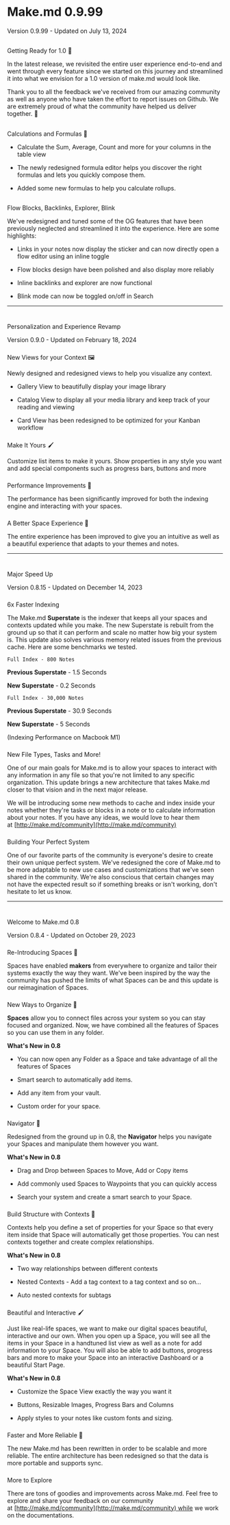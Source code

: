 # Make.md 0.9.99

Version 0.9.99 - Updated on July 13, 2024

## 

Getting Ready for 1.0 🎁

In the latest release, we revisited the entire user experience end-to-end and went through every feature since we started on this journey and streamlined it into what we envision for a 1.0 version of make.md would look like.

Thank you to all the feedback we've received from our amazing community as well as anyone who have taken the effort to report issues on Github. We are extremely proud of what the community have helped us deliver together. 🙏

## 

Calculations and Formulas 🔢

- Calculate the Sum, Average, Count and more for your columns in the table view
    
- The newly redesigned formula editor helps you discover the right formulas and lets you quickly compose them.
    
- Added some new formulas to help you calculate rollups.
    

## 

Flow Blocks, Backlinks, Explorer, Blink

We've redesigned and tuned some of the OG features that have been previously neglected and streamlined it into the experience. Here are some highlights:

- Links in your notes now display the sticker and can now directly open a flow editor using an inline toggle
    
- Flow blocks design have been polished and also display more reliably
    
- Inline backlinks and explorer are now functional
    
- Blink mode can now be toggled on/off in Search
    

---

# 

Personalization and Experience Revamp

Version 0.9.0 - Updated on February 18, 2024

### 

New Views for your Context 🖼️

Newly designed and redesigned views to help you visualize any context.

- Gallery View to beautifully display your image library
    
- Catalog View to display all your media library and keep track of your reading and viewing
    
- Card View has been redesigned to be optimized for your Kanban workflow
    

### 

Make It Yours 🖌️

Customize list items to make it yours. Show properties in any style you want and add special components such as progress bars, buttons and more

### 

Performance Improvements 🚀

The performance has been significantly improved for both the indexing engine and interacting with your spaces.

### 

A Better Space Experience 👋

The entire experience has been improved to give you an intuitive as well as a beautiful experience that adapts to your themes and notes.

---

# 

Major Speed Up

Version 0.8.15 - Updated on December 14, 2023

### 

6x Faster Indexing

The Make.md **Superstate** is the indexer that keeps all your spaces and contexts updated while you make. The new Superstate is rebuilt from the ground up so that it can perform and scale no matter how big your system is. This update also solves various memory related issues from the previous cache. Here are some benchmarks we tested.

`Full Index - 800 Notes`

**Previous Superstate** - 1.5 Seconds

**New Superstate** - 0.2 Seconds

`Full Index - 30,000 Notes`

**Previous Superstate** - 30.9 Seconds

**New Superstate** - 5 Seconds

(Indexing Performance on Macbook M1)

### 

New File Types, Tasks and More!

One of our main goals for Make.md is to allow your spaces to interact with any information in any file so that you're not limited to any specific organization. This update brings a new architecture that takes Make.md closer to that vision and in the next major release.

We will be introducing some new methods to cache and index inside your notes whether they're tasks or blocks in a note or to calculate information about your notes. If you have any ideas, we would love to hear them at [http://make.md/community](http://make.md/community)

### 

Building Your Perfect System

One of our favorite parts of the community is everyone's desire to create their own unique perfect system. We've redesigned the core of Make.md to be more adaptable to new use cases and customizations that we've seen shared in the community. We're also conscious that certain changes may not have the expected result so if something breaks or isn't working, don't hesitate to let us know.

---

# 

Welcome to Make.md 0.8

Version 0.8.4 - Updated on October 29, 2023

### 

Re-Introducing Spaces 👋

Spaces have enabled **makers** from everywhere to organize and tailor their systems exactly the way they want. We've been inspired by the way the community has pushed the limits of what Spaces can be and this update is our reimagination of Spaces.

### 

New Ways to Organize 🍱

**Spaces** allow you to connect files across your system so you can stay focused and organized. Now, we have combined all the features of Spaces so you can use them in any folder.

**What's New in 0.8**

- You can now open any Folder as a Space and take advantage of all the features of Spaces
    
- Smart search to automatically add items.
    
- Add any item from your vault.
    
- Custom order for your space.
    

### 

Navigator 🧭

Redesigned from the ground up in 0.8, the **Navigator** helps you navigate your Spaces and manipulate them however you want.

**What's New in 0.8**

- Drag and Drop between Spaces to Move, Add or Copy items
    
- Add commonly used Spaces to Waypoints that you can quickly access
    
- Search your system and create a smart search to your Space.
    

### 

Build Structure with Contexts 📐

Contexts help you define a set of properties for your Space so that every item inside that Space will automatically get those properties. You can nest contexts together and create complex relationships.

**What's New in 0.8**

- Two way relationships between different contexts
    
- Nested Contexts - Add a tag context to a tag context and so on...
    
- Auto nested contexts for subtags
    

### 

Beautiful and Interactive 🖌️

Just like real-life spaces, we want to make our digital spaces beautiful, interactive and our own. When you open up a Space, you will see all the items in your Space in a handtuned list view as well as a note for add information to your Space. You will also be able to add buttons, progress bars and more to make your Space into an interactive Dashboard or a beautiful Start Page.

**What's New in 0.8**

- Customize the Space View exactly the way you want it
    
- Buttons, Resizable Images, Progress Bars and Columns
    
- Apply styles to your notes like custom fonts and sizing.
    

### 

Faster and More Reliable 🐇

The new Make.md has been rewritten in order to be scalable and more reliable. The entire architecture has been redesigned so that the data is more portable and supports sync.

### 

More to Explore

There are tons of goodies and improvements across Make.md. Feel free to explore and share your feedback on our community at [http://make.md/community](http://make.md/community) while we work on the documentations.
